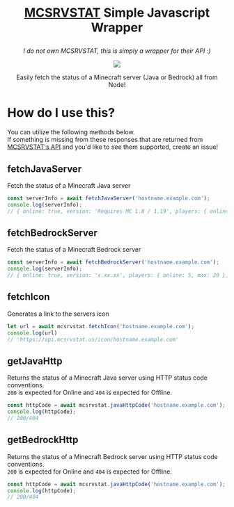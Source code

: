 # <p align="center"><a href="https://api.mcsrvstat.us">MCSRVSTAT</a> Simple Javascript Wrapper</p>
<p align="center"><i>I do not own MCSRVSTAT, this is simply a wrapper for their API :)</i></p>

<p align="center">
<a href="https://npmjs.com/package/mcsrvstat-wrapper"><img src="https://nodei.co/npm/mcsrvstat-wrapper.png?downloads=true&downloadRank=true&stars=true"></a>

<p align="center">Easily fetch the status of a Minecraft server (Java or Bedrock) all from Node!</p>

# How do I use this?
You can utilize the following methods below.  
If something is missing from these responses that are returned from [MCSRVSTAT's API](https://api.mcsrvstat.us/) and you'd like to see them supported, create an issue!

## fetchJavaServer
Fetch the status of a Minecraft Java server
```js
const serverInfo = await fetchJavaServer('hostname.example.com');
console.log(serverInfo);
// { online: true, version: 'Requires MC 1.8 / 1.19', players: { online: 5, max: 20 }, connection: { ip: 'xxx.xxx.xxx.xxx', hostname: 'hostname.example.com' } }
```

## fetchBedrockServer
Fetch the status of a Minecraft Bedrock server
```js
const serverInfo = await fetchBedrockServer('hostname.example.com');
console.log(serverInfo);
// { online: true, version: 'x.xx.xx', players: { online: 5, max: 20 }, connection: { ip: 'xxx.xxx.xxx.xxx', hostname: 'hostname.example.com' } }
```

## fetchIcon
Generates a link to the servers icon
```js
let url = await mcsrvstat.fetchIcon('hostname.example.com');
console.log(url)
// 'https://api.mcsrvstat.us/icon/hostname.example.com'
```

## getJavaHttp
Returns the status of a Minecraft Java server using HTTP status code conventions.  
`200` is expected for Online and `404` is expected for Offline.
```js
const httpCode = await mcsrvstat.javaHttpCode('hostname.example.com');
console.log(httpCode);
// 200/404
```

## getBedrockHttp
Returns the status of a Minecraft Bedrock server using HTTP status code conventions.  
`200` is expected for Online and `404` is expected for Offline.
```js
const httpCode = await mcsrvstat.javaHttpCode('hostname.example.com');
console.log(httpCode);
// 200/404
```